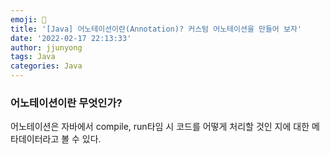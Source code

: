 ```yaml
---
emoji: 🧢
title: '[Java] 어노테이션이란(Annotation)? 커스텀 어노테이션을 만들어 보자'
date: '2022-02-17 22:13:33'
author: jjunyong
tags: Java
categories: Java
---
```


### 어노테이션이란 무엇인가?

어노테이션은 자바에서 compile, run타임 시 코드를 어떻게 처리할 것인 지에 대한 메타데이터라고 볼 수 있다. 